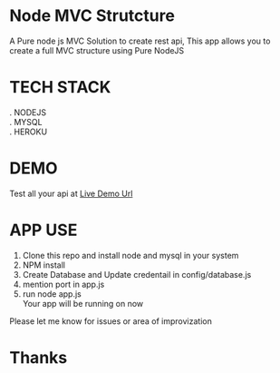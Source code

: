 # Node MVC Strutcture

 A Pure node js MVC Solution to create rest api, This app allows you to create a full MVC structure using Pure NodeJS </br>
 
 # TECH STACK
 
  . NODEJS </br>
  . MYSQL </br>
  . HEROKU </br>
 # DEMO
   
   Test all your api at [Live Demo Url](https://frozen-cove-82866.herokuapp.com/)
   
  # APP USE
  
  1. Clone this repo and install node and mysql in your system </br>
  2. NPM install </br>
  3. Create Database and Update credentail in config/database.js </br>
  4. mention port in app.js</br>
  4. run node app.js </br>
  Your app will be running on now
  
   Please let me know for issues or area of improvization 
  
   # Thanks

 
 
